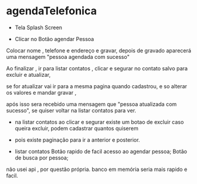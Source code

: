 # agendaTelefonica

- Tela Splash Screen 

- Clicar no Botão agendar Pessoa

Colocar nome , telefone e endereço e gravar, depois de gravado aparecerá uma mensagem "pessoa agendada com sucesso"
 
 Ao finalizar , ir para listar contatos , clicar e segurar no contato salvo para excluir e atualizar,
 
 se for atualizar vai ir para a mesma pagina quando cadastrou, e so alterar os valores e mandar gravar ,
 
 após isso sera recebido uma mensagem que "pessoa atualizada com sucesso", se quiser voltar na listar contatos para ver.
 
 - na listar contatos ao clicar e segurar existe um botao de excluir caso queira excluir, podem cadastrar quantos quiserem 
 - pois existe paginação para ir a anterior e posterior.

- listar contatos
Botão rapido de facil acesso ao agendar pessoa;
Botão de busca por pessoa;

não usei api , por questão própria. banco em memória seria mais rapido e facil.

